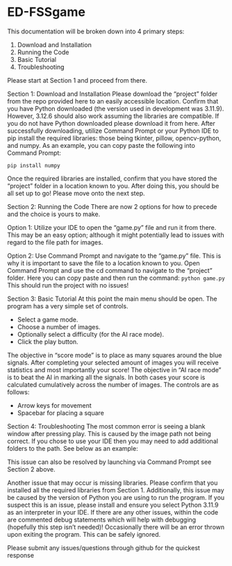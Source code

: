 # ED-FSSgame
This documentation will be broken down into 4 primary steps:
1) Download and Installation
2) Running the Code
3) Basic Tutorial
4) Troubleshooting

Please start at Section 1 and proceed from there.

Section 1: Download and Installation
Please download the “project” folder from the repo provided here to an
easily accessible location. Confirm that you have Python downloaded (the version used
in development was 3.11.9). However, 3.12.6 should also work assuming the libraries
are compatible. If you do not have Python downloaded please download it from here.
After successfully downloading, utilize Command Prompt or your Python IDE to pip
install the required libraries: those being tkinter, pillow, opencv-python, and numpy. As
an example, you can copy paste the following into Command Prompt:

`pip install numpy`

Once the required libraries are installed, confirm that you have stored the “project”
folder in a location known to you. After doing this, you should be all set up to go! Please
move onto the next step.


Section 2: Running the Code
There are now 2 options for how to precede and the choice is yours to make.


Option 1:
Utilize your IDE to open the “game.py” file and run it from there. This may be an
easy option; although it might potentially lead to issues with regard to the file path for
images.


Option 2:
Use Command Prompt and navigate to the “game.py” file. This is why it is
important to save the file to a location known to you. Open Command Prompt and use
the cd command to navigate to the “project” folder. Here you can copy paste and then
run the command:
`python game.py`
This should run the project with no issues!


Section 3: Basic Tutorial
At this point the main menu should be open. The program has a very simple set of
controls.

- Select a game mode.
- Choose a number of images.
- Optionally select a difficulty (for the AI race mode).
- Click the play button.

The objective in “score mode” is to place as many squares around the blue signals.
After completing your selected amount of images you will receive statistics and most
importantly your score!
The objective in “AI race mode” is to beat the AI in marking all the signals. In both cases
your score is calculated cumulatively across the number of images.
The controls are as follows:
- Arrow keys for movement
- Spacebar for placing a square 


Section 4: Troubleshooting
The most common error is seeing a blank window after pressing play. This is caused by
the image path not being correct. If you chose to use your IDE then you may need to
add additional folders to the path. See below as an example:

This issue can also be resolved by launching via Command Prompt see Section 2
above.


Another issue that may occur is missing libraries. Please confirm that you installed all
the required libraries from Section 1. Additionally, this issue may be caused by the
version of Python you are using to run the program. If you suspect this is an issue,
please install and ensure you select Python 3.11.9 as an interpreter in your IDE.
If there are any other issues, within the code are commented debug statements which
will help with debugging (hopefully this step isn’t needed)! Occasionally there
will be an error thrown upon exiting the program. This can be safely ignored.


Please submit any issues/questions through github for the quickest response
